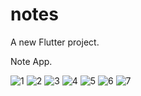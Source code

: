 # notes

A new Flutter project.

Note App.

![1](https://user-images.githubusercontent.com/49205538/183883180-d81113f7-50ff-42a5-b823-96b311089da6.jpg)
![2](https://user-images.githubusercontent.com/49205538/183883187-25e7b5ed-82af-4699-8c2e-23235a197312.jpg)
![3](https://user-images.githubusercontent.com/49205538/183883193-6d408c6d-d863-47dd-a011-7799146d007e.jpg)
![4](https://user-images.githubusercontent.com/49205538/183883198-cac45c81-71e3-4f5b-9050-7de4552d0f51.jpg)
![5](https://user-images.githubusercontent.com/49205538/183883204-e7f77a2c-ff4d-47e8-b130-5482fdb803ca.jpg)
![6](https://user-images.githubusercontent.com/49205538/183883207-2e76ae56-c32e-4bd2-add2-8e61bc5e35d9.jpg)
![7](https://user-images.githubusercontent.com/49205538/183883211-4dcedefa-b913-472c-ba5b-0918d9a909bd.jpg)
